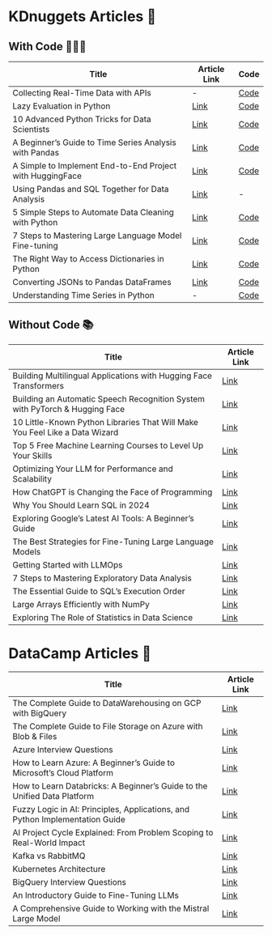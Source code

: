 # **KDnuggets Articles** 📝

## **With Code** 👨🏻‍💻

| Title              | Article Link                     |  Code                      |
|----------------------|------------------------------------------------------|------------------------------------------------------|
| Collecting Real-Time Data with APIs | - | [Code](https://github.com/rfeers/My-Articles-Friendly-Links/blob/main/Python/Working_with_APIs.ipynb)|
| Lazy Evaluation in Python | [Link](https://www.kdnuggets.com/lazy-evaluation-python-exploring-power-generators)                      | [Code](https://github.com/rfeers/My-Articles-Friendly-Links/blob/main/Python/The_Power_of_Generators.ipynb)|
| 10 Advanced Python Tricks for Data Scientists | [Link](https://www.kdnuggets.com/10-advanced-python-tricks-data-scientists)                      | [Code](https://github.com/rfeers/My-Articles-Friendly-Links/blob/main/analytics/10_tips_data_scientist.ipynb)|
| A Beginner’s Guide to Time Series Analysis with Pandas | [Link](https://www.statology.org/beginner-guide-time-series-analysis-pandas/)                      | [Code](https://github.com/rfeers/My-Articles-Friendly-Links/blob/main/analytics/Pandas_Time_Series.ipynb)|
| A Simple to Implement End-to-End Project with HuggingFace | [Link](https://www.kdnuggets.com/a-simple-to-implement-end-to-end-project-with-huggingface)                      | [Code](https://github.com/rfeers/My-Articles-Friendly-Links/tree/main/data-engineering/Docker-beginner-guide)|
| Using Pandas and SQL Together for Data Analysis | [Link](https://www.kdnuggets.com/using-pandas-and-sql-together-for-data-analysis)                      | - |
| 5 Simple Steps to Automate Data Cleaning with Python | [Link](https://www.kdnuggets.com/5-simple-steps-to-automate-data-cleaning-with-python)                      | [Code](https://github.com/rfeers/data-science-portfolio/blob/7583be3eb8563817b0ef018328659c3d90da43d5/data-science/automate-data-cleaning/data_cleaning_automation.ipynb#L1) |
| 7 Steps to Mastering Large Language Model Fine-tuning | [Link](https://www.kdnuggets.com/7-steps-to-mastering-large-language-model-fine-tuning)                      | [Code](https://github.com/rfeers/large-language-models/blob/main/7%20Steps%20to%20Fine-Tune%20LLMs.ipynb) |
| The Right Way to Access Dictionaries in Python | [Link](https://www.kdnuggets.com/the-right-way-to-access-dictionaries-in-python)                      | [Code](https://github.com/rfeers/Twitter/blob/main/Python/right-way-access-dictionaries.ipynb) |
| Converting JSONs to Pandas DataFrames | [Link](https://www.kdnuggets.com/converting-jsons-to-pandas-dataframes-parsing-them-the-right-way)                      | [Code](https://github.com/rfeers/Twitter/blob/main/Python/JSON_to_CSVs.ipynb) |
| Understanding Time Series in Python | -                      | [Code](https://github.com/rfeers/My-Articles-Friendly-Links/blob/main/Python/Time_Series_Analysis_Python.ipynb) |


## **Without Code** 📚
| Title              | Article Link                     |
|--------------------|--------------------------------|
| Building Multilingual Applications with Hugging Face Transformers | [Link](https://www.kdnuggets.com/building-multilingual-applications-hugging-face-transformers) |
| Building an Automatic Speech Recognition System with PyTorch & Hugging Face | [Link](https://www.kdnuggets.com/building-an-automatic-speech-recognition-system-with-pytorch-hugging-face) |
| 10 Little-Known Python Libraries That Will Make You Feel Like a Data Wizard | [Link](https://www.kdnuggets.com/10-little-known-python-libraries-data-wizard)                      |
| Top 5 Free Machine Learning Courses to Level Up Your Skills | [Link](https://www.kdnuggets.com/top-5-free-machine-learning-courses-to-level-up-your-skills)                      |
| Optimizing Your LLM for Performance and Scalability | [Link](https://www.kdnuggets.com/optimizing-your-llm-for-performance-and-scalability)                      |
| How ChatGPT is Changing the Face of Programming | [Link](https://www.kdnuggets.com/how-chatgpt-is-changing-the-face-of-programming)                      |
| Why You Should Learn SQL in 2024 | [Link](https://www.kdnuggets.com/why-you-should-learn-sql-in-2024)                      |
| Exploring Google’s Latest AI Tools: A Beginner’s Guide | [Link](https://www.kdnuggets.com/exploring-googles-latest-ai-tools-a-beginners-guide)                      |
| The Best Strategies for Fine-Tuning Large Language Models | [Link](https://www.kdnuggets.com/the-best-strategies-for-fine-tuning-large-language-models)                      |
| Getting Started with LLMOps | [Link](https://www.kdnuggets.com/getting-started-with-llmops-the-secret-sauce-behind-seamless-interactions)                      |
| 7 Steps to Mastering Exploratory Data Analysis | [Link](https://www.kdnuggets.com/7-steps-to-mastering-exploratory-data-analysis)                      |
| The Essential Guide to SQL’s Execution Order | [Link](https://www.kdnuggets.com/the-essential-guide-to-sql-execution-order)                      |
| Large Arrays Efficiently with NumPy | [Link](https://www.statology.org/large-arrays-efficiently-with-numpy/)                      |
| Exploring The Role of Statistics in Data Science | [Link](https://www.statology.org/exploring-the-role-of-statistics-in-data-science/)                      |



# **DataCamp Articles** 📝
| Title              | Article Link                     |
|--------------------|--------------------------------|
| The Complete Guide to DataWarehousing on GCP with BigQuery | [Link](https://www.datacamp.com/tutorial/gcp-bigquery-tutorial) |
| The Complete Guide to File Storage on Azure with Blob & Files| [Link](https://www.datacamp.com/tutorial/guide-to-file-storage-on-azure-with-blob-and-files) |
|Azure Interview Questions | [Link](https://www.datacamp.com/blog/azure-interview-questions) |
| How to Learn Azure: A Beginner’s Guide to Microsoft’s Cloud Platform| [Link](https://www.statology.org/beginner-guide-time-series-analysis-pandas/) |
|How to Learn Databricks: A Beginner’s Guide to the Unified Data Platform | [Link](https://www.datacamp.com/blog/how-to-learn-databricks) |
| Fuzzy Logic in AI: Principles, Applications, and Python Implementation Guide | [Link](https://www.datacamp.com/tutorial/fuzzy-logic-in-ai) |
| AI Project Cycle Explained: From Problem Scoping to Real-World Impact| [Link](https://www.datacamp.com/blog/ai-project-cycle) |
| Kafka vs RabbitMQ | [Link](https://www.datacamp.com/blog/kafka-vs-rabbitmq) |
| Kubernetes Architecture | [Link](https://www.datacamp.com/blog/kubernetes-architecture-explained) |
| BigQuery Interview Questions | [Link](https://www.datacamp.com/blog/bigquery-interview-questions) |
| An Introductory Guide to Fine-Tuning LLMs| [Link](https://www.datacamp.com/tutorial/fine-tuning-large-language-models) |
| A Comprehensive Guide to Working with the Mistral Large Model| [Link](https://www.datacamp.com/tutorial/guide-to-working-with-the-mistral-large-model) |
